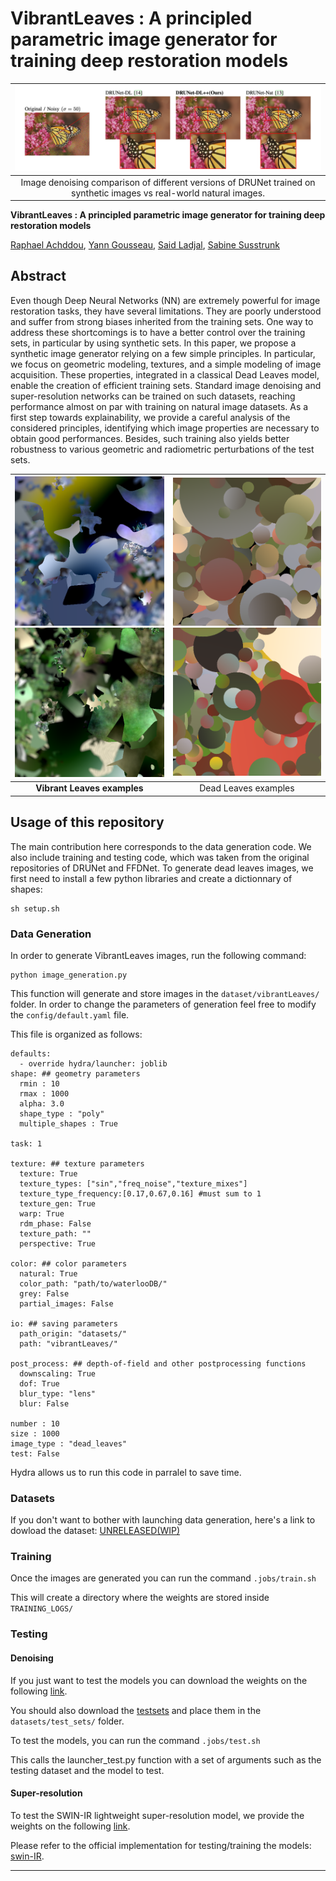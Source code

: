 # **VibrantLeaves : A principled parametric image generator for training deep restoration models**

|                                          ![teaser](readme_images/teaser.png)                                          |
| :------------------------------------------------------------------------------------------------------------------: |
| Image denoising comparison of different versions of DRUNet trained on synthetic images vs real-world natural images. |

**VibrantLeaves : A principled parametric image generator for training deep restoration models**

[Raphael Achddou](https://rachddou.github.io/), [Yann Gousseau](https://perso.telecom-paristech.fr/gousseau/), [Said Ladjal](https://perso.telecom-paristech.fr/ladjal/), [Sabine Susstrunk](https://www.epfl.ch/labs/ivrl/people/susstrunk/)

## Abstract

Even though Deep Neural Networks (NN) are extremely powerful for image restoration tasks, they have several limitations. They are poorly understood and suffer from strong biases inherited from the training sets. One way to address these shortcomings is to have a better control over the training sets, in particular by using synthetic sets. In this paper, we propose a synthetic image generator relying on a few simple principles. In particular, we focus on geometric modeling, textures, and a simple modeling of image acquisition. These properties, integrated in a classical Dead Leaves model, enable the creation of efficient training sets. Standard image denoising and super-resolution networks can be trained on such datasets, reaching performance almost on par with training on natural image datasets. As a first step towards explainability, we provide a careful analysis of the considered principles, identifying which image properties are necessary to obtain good performances. Besides, such training also yields better robustness to various geometric and radiometric perturbations of the test sets.

| ![dl++](readme_images/im_first_page_2.png)  ![dl++](readme_images/im_first_page.png) | ![dl](readme_images/im_69809436.png)  ![dl](readme_images/im_69810650.png) |
| :------------------------------------------------------------------------------: | :--------------------------------------------------------------------: |
|                        **Vibrant Leaves examples**                        |                          Dead Leaves examples                          |

## Usage of this repository

The main contribution here corresponds to the data generation code. We also include training and testing code, which was taken from the original repositories of DRUNet and FFDNet. To generate dead leaves images, we first need to install a few python libraries and create a dictionnary of shapes:

```
sh setup.sh
```

### Data Generation

In order to generate  VibrantLeaves images, run the following command:

```
python image_generation.py
```

This function will generate and store images in the `dataset/vibrantLeaves/` folder. In order to change the parameters of generation feel free to modify the `config/default.yaml` file.

This file is organized as follows:

```
defaults:
  - override hydra/launcher: joblib
shape: ## geometry parameters
  rmin : 10
  rmax : 1000
  alpha: 3.0
  shape_type : "poly"
  multiple_shapes : True

task: 1

texture: ## texture parameters
  texture: True
  texture_types: ["sin","freq_noise","texture_mixes"]
  texture_type_frequency:[0.17,0.67,0.16] #must sum to 1
  texture_gen: True
  warp: True
  rdm_phase: False
  texture_path: ""
  perspective: True

color: ## color parameters
  natural: True
  color_path: "path/to/waterlooDB/"
  grey: False
  partial_images: False

io: ## saving parameters
  path_origin: "datasets/"
  path: "vibrantLeaves/"

post_process: ## depth-of-field and other postprocessing functions
  downscaling: True
  dof: True
  blur_type: "lens"
  blur: False

number : 10
size : 1000
image_type : "dead_leaves" 
test: False
```

Hydra allows us to run this code in parralel to save time.

### Datasets

If you don't want to bother with launching data generation, here's a link to dowload the dataset: [UNRELEASED(WIP)]()

### Training

Once the images are generated you can run the command `.jobs/train.sh`

This will create a directory where the weights are stored inside `TRAINING_LOGS/`

### Testing

#### Denoising

If you just want to test the models you can download the weights on the following [link](https://drive.switch.ch/index.php/s/Bmdq0lOHylwgb9d).

You should also download the [testsets](https://drive.switch.ch/index.php/s/jfh3N5ZNv1KVPpP) and place them in the `datasets/test_sets/` folder.

To test the models, you can run the command `.jobs/test.sh`

This calls the launcher_test.py function with a set of arguments such as the testing dataset and the model to test.

#### Super-resolution

To test the SWIN-IR lightweight super-resolution model, we provide the weights on the following [link](https://drive.switch.ch/index.php/s/uCdAIpnKEfE09xJ).

Please refer to the official implementation for testing/training the models: [swin-IR](https://github.com/JingyunLiang/SwinIR?tab=readme-ov-file).

---
